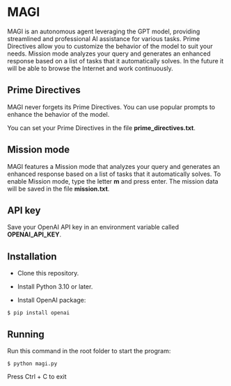 # MAGI

MAGI is an autonomous agent leveraging the GPT model, providing streamlined and professional AI assistance for various tasks. Prime Directives allow you to customize the behavior of the model to suit your needs. Mission mode analyzes your query and generates an enhanced response based on a list of tasks that it automatically solves. In the future it will be able to browse the Internet and work continuously.

## Prime Directives

MAGI never forgets its Prime Directives. You can use popular prompts to enhance the behavior of the model. 

You can set your Prime Directives in the file **prime_directives.txt**. 

## Mission mode

MAGI features a Mission mode that analyzes your query and generates an enhanced response based on a list of tasks that it automatically solves. To enable Mission mode, type the letter **m** and press enter. The mission data will be saved in the file **mission.txt**.

## API key 

Save your OpenAI API key in an environment variable called **OPENAI_API_KEY**.

## Installation

- Clone this repository.

- Install Python 3.10 or later.

- Install OpenAI package:

```
$ pip install openai
```

## Running

Run this command in the root folder to start the program:

```
$ python magi.py
```

Press Ctrl + C to exit


